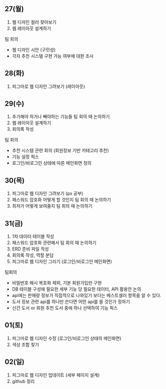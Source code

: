 ## 27(월)
1. 웹 디자인 컬러 찾아보기
2. 웹 레이아웃 설계하기

팀 회의  
* 웹 디자인 시안 (구민성)
* 각자 추천 시스템 구현 가능 여부에 대한 조사

## 28(화)
1. 피그마로 웹 디자인 그려보기 (레이아웃)

## 29(수)
1. 추가해야 하거나 빼야하는 기능들 팀 회의 때 논의하기
2. 웹 레이아웃 설계하기
3. 회의록 작성

팀 회의  
* 추천 시스템 관련 회의 (회원정보 기반 카테고리 추천)
* 기능 설정 픽스
* 로그인/비로그인 상태에 따른 메인화면 정의

## 30(목)
1. 피그마로 웹 디자인 그려보기 (px 공부)
2. 패스워드 암호화 어떻게 할 것인지 팀 회의 때 논의하기
3. 최저가 어떻게 보여줄지 팀 회의 때 논의하기

## 31(금)
1. 1차 데이터 테이블 작성
2. 패스워드 암호화 관련해서 팀 회의 때 논의하기
3. ERD 준비 파일 작성
4. 회의록 작성, 역할 분담
5. 피그마로 웹 디자인 그리기 (로그인/비로그인 메인화면)

팀회의
* 비밀번호 해시 복호화 제외, 기본 회원가입만 구현
* DB 테이블 구성에 필요한 세부 기능 당 필요한 데이터, API 활용안 논의
* api에는 판매량 정보가 직접적으로 나와있기 보다는 베스트셀러 항목을 알 수 있다.
* 도서 정보 관련 api를 하나만 쓴다면 어떤 api를 쓸 것인가 정하기
* 신간 도서 or 회원 추천 도서 중에 하나 선택하여 기능 픽스

## 01(토)
1. 피그마로 웹 디자인 수정 (로그인/비로그인 상태의 메인화면)
2. 색상 조합 찾기

## 02(일)
1. 피그마로 웹 디자인 업데이트 (세부 페이지 설계)
2. github 정리

